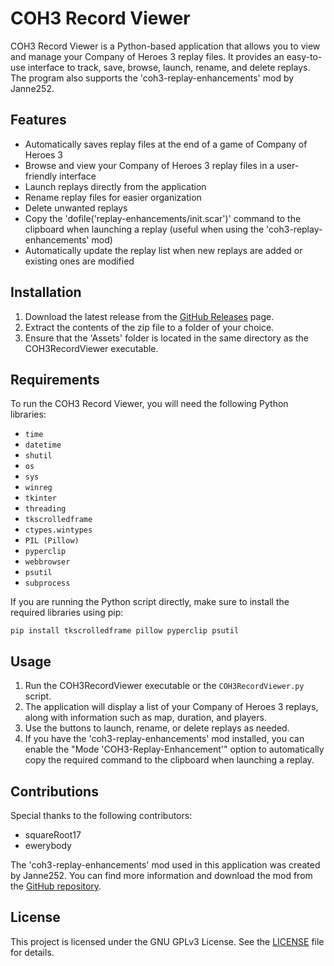 # COH3 Record Viewer

COH3 Record Viewer is a Python-based application that allows you to view and manage your Company of Heroes 3 replay files. It provides an easy-to-use interface to track, save, browse, launch, rename, and delete replays. The program also supports the 'coh3-replay-enhancements' mod by Janne252.

## Features

- Automatically saves replay files at the end of a game of Company of Heroes 3
- Browse and view your Company of Heroes 3 replay files in a user-friendly interface
- Launch replays directly from the application
- Rename replay files for easier organization
- Delete unwanted replays
- Copy the 'dofile('replay-enhancements/init.scar')' command to the clipboard when launching a replay (useful when using the 'coh3-replay-enhancements' mod)
- Automatically update the replay list when new replays are added or existing ones are modified

## Installation

1. Download the latest release from the [GitHub Releases](https://github.com/Maxinova/COH3-Record-Viewer/releases) page.
2. Extract the contents of the zip file to a folder of your choice.
3. Ensure that the 'Assets' folder is located in the same directory as the COH3RecordViewer executable.

## Requirements

To run the COH3 Record Viewer, you will need the following Python libraries:

- `time`
- `datetime`
- `shutil`
- `os`
- `sys`
- `winreg`
- `tkinter`
- `threading`
- `tkscrolledframe`
- `ctypes.wintypes`
- `PIL (Pillow)`
- `pyperclip`
- `webbrowser`
- `psutil`
- `subprocess`

If you are running the Python script directly, make sure to install the required libraries using pip:

```
pip install tkscrolledframe pillow pyperclip psutil
```

## Usage

1. Run the COH3RecordViewer executable or the `COH3RecordViewer.py` script.
2. The application will display a list of your Company of Heroes 3 replays, along with information such as map, duration, and players.
3. Use the buttons to launch, rename, or delete replays as needed.
4. If you have the 'coh3-replay-enhancements' mod installed, you can enable the "Mode 'COH3-Replay-Enhancement'" option to automatically copy the required command to the clipboard when launching a replay.

## Contributions

Special thanks to the following contributors:

- squareRoot17
- ewerybody

The 'coh3-replay-enhancements' mod used in this application was created by Janne252. You can find more information and download the mod from the [GitHub repository](https://github.com/Janne252/coh3-replay-enhancements).

## License

This project is licensed under the GNU GPLv3 License. See the [LICENSE](LICENSE) file for details.
